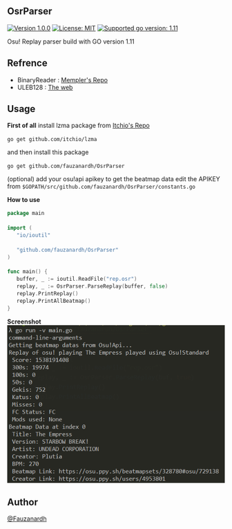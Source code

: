 OsrParser
----

[![Version 1.0.0](https://img.shields.io/badge/stable-1.0.0-brightgreen.svg "Version 1.0.0")](https://github.com/fauzanardh/OsrParser) [![License: MIT](https://img.shields.io/badge/License-MIT-green.svg)](https://opensource.org/licenses/MIT) [![Supported go version: 1.11](https://img.shields.io/badge/go-1.11-green.svg "Supported go versions: 1.11")](https://golang.org/dl/)


Osu! Replay parser build with GO version 1.11


Refrence
----

- BinaryReader : [Mempler's Repo](https://github.com/Mempler/osubinary/)
- ULEB128      : [The web](https://github.com/bnch/uleb128/)

Usage
----

 **First of all**
 install lzma package from [Itchio's Repo](https://github.com/itchio/lzma)

 `go get github.com/itchio/lzma`

 and then install this package

 `go get github.com/fauzanardh/OsrParser`

 (optional) add your osu!api apikey to get the beatmap data
 edit the APIKEY from `$GOPATH/src/github.com/fauzanardh/OsrParser/constants.go`

 **How to use**
 ```go
 package main

 import (
 	"io/ioutil"

 	"github.com/fauzanardh/OsrParser"
 )

 func main() {
 	buffer, _ := ioutil.ReadFile("rep.osr")
 	replay, _ := OsrParser.ParseReplay(buffer, false)
 	replay.PrintReplay()
 	replay.PrintAllBeatmap()
 }
 ```

 **Screenshot**
 ![result_exmaple](example.png)

Author
----
[@Fauzanardh](https://github.com/fauzanardh)
